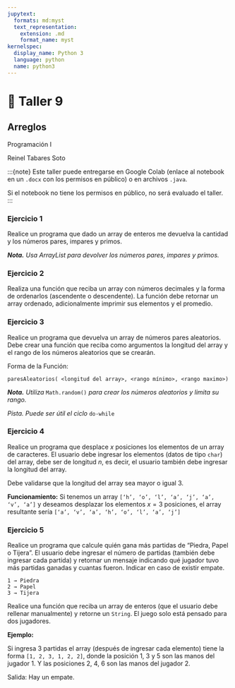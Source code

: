 ```yaml
---
jupytext:
  formats: md:myst
  text_representation:
    extension: .md
    format_name: myst
kernelspec:
  display_name: Python 3
  language: python
  name: python3
---
```


# 📄 Taller 9

## Arreglos
Programación I

Reinel Tabares Soto

:::{note}
Este taller puede entregarse en Google Colab (enlace al notebook en un `.docx` con los permisos en público) o en archivos `.java`.

Si el notebook no tiene los permisos en público, no será evaluado el taller.
:::

### Ejercicio 1
Realice un programa que dado un array de enteros me devuelva la cantidad y los números pares, impares y primos.

***Nota.** Usa ArrayList para devolver los números pares, impares y primos.*

### Ejercicio 2
Realiza una función que reciba un array con números decimales y la forma de ordenarlos (ascendente o descendente). La función debe retornar un array ordenado, adicionalmente imprimir sus elementos y el promedio.

### Ejercicio 3
Realice un programa que devuelva un array de números pares aleatorios. Debe crear una función que reciba como argumentos la longitud del array y el rango de los números aleatorios que se crearán.

Forma de la Función:

`paresAleatorios( <longitud del array>, <rango mínimo>, <rango maximo>)`

***Nota.** Utiliza* `Math.random()` *para crear los números aleatorios y limita su rango.*

*Pista. Puede ser útil el ciclo* `do-while`

### Ejercicio 4
Realice un programa que desplace $x$ posiciones los elementos de un array de caracteres. El usuario debe ingresar los elementos (datos de tipo `char`) del array, debe ser de longitud $n$, es decir, el usuario también debe ingresar la longitud del array.

Debe validarse que la longitud del array sea mayor o igual 3.

**Funcionamiento:**
Si tenemos un array `[‘h’, ‘o’, ‘l’, ‘a’, ‘j’, ‘a’, ‘v’, ‘a’]` y deseamos desplazar los elementos $x = 3$ posiciones, el array resultante sería `[‘a’, ‘v’, ‘a’, ‘h’, ‘o’, ‘l’, ‘a’, ‘j’]`

### Ejercicio 5
Realice un programa que calcule quién gana más partidas de “Piedra, Papel o Tijera”. El usuario debe ingresar el número de partidas (también debe ingresar cada partida) y retornar un mensaje indicando qué jugador tuvo más partidas ganadas y cuantas fueron. Indicar en caso de existir empate.

    1 → Piedra
    2 → Papel
    3 → Tijera

Realice una función que reciba un array de enteros (que el usuario debe rellenar manualmente) y retorne un `String`. El juego solo está pensado para dos jugadores.

**Ejemplo:**

Si ingresa 3 partidas el array (después de ingresar cada elemento) tiene la forma `[1, 2, 3, 1, 2, 2]`, donde la posición $1$, $3$ y $5$ son las manos del jugador $1$. Y las posiciones $2$, $4$, $6$ son las manos del jugador $2$.

Salida: Hay un empate.




